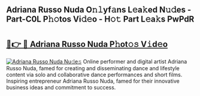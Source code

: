 ## Adriana Russo Nuda O𝚗𝚕yf𝚊ns L𝚎a𝚔ed N𝚞𝚍es - Part-C0L P𝚑𝚘tos Vi𝚍𝚎o - H𝚘𝚝 Part L𝚎a𝚔s PwPdR

# <h2><a href="http://kf33c0t.oniu.top/?m=Adriana+Russo+Nuda">🔗👉 🔴 Adriana Russo Nuda P𝚑ot𝚘𝚜 V𝚒d𝚎o</a></h2>

[![Adriana Russo Nuda Nu𝚍e𝚜](https://i.imgur.com/0qMVB7G.gif)](http://kf33c0t.oniu.top/?m=Adriana+Russo+Nuda)
Online performer and digital artist Adriana Russo Nuda, famed for creating and disseminating dance and lifestyle content via solo and collaborative dance performances and short films. Inspiring entrepreneur Adriana Russo Nuda, famed for their innovative business ideas and commitment to success.  
